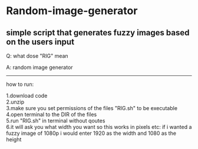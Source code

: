 # Random-image-generator
simple script that generates fuzzy images based on the users input
-

Q: what dose "RIG" mean

A: random image generator

---------
how to run:

1.download code <br />
2.unzip <br />
3.make sure you set permissions of the files "RIG.sh" to be executable <br />
4.open terminal to the DIR of the files <br />
5.run "RIG.sh" in terminal without qoutes <br />
6.it will ask you what width you want so this works in pixels etc: if i wanted a fuzzy image of 1080p i would enter
1920 as the width and 1080 as the height
